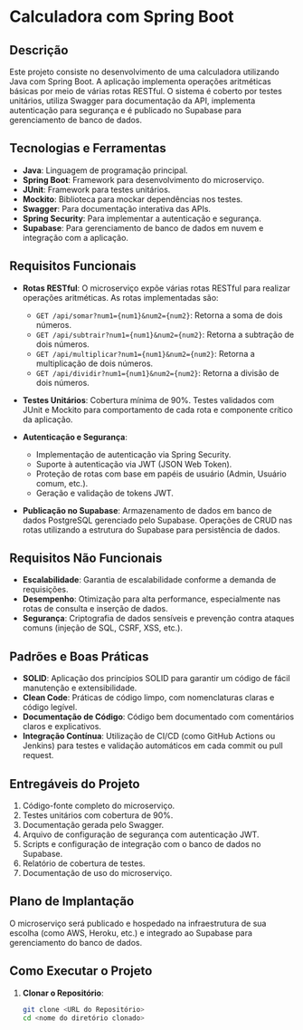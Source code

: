 # Calculadora com Spring Boot

## Descrição

Este projeto consiste no desenvolvimento de uma calculadora utilizando Java com Spring Boot. A aplicação implementa operações aritméticas básicas por meio de várias rotas RESTful. O sistema é coberto por testes unitários, utiliza Swagger para documentação da API, implementa autenticação para segurança e é publicado no Supabase para gerenciamento de banco de dados.

## Tecnologias e Ferramentas

- **Java**: Linguagem de programação principal.
- **Spring Boot**: Framework para desenvolvimento do microserviço.
- **JUnit**: Framework para testes unitários.
- **Mockito**: Biblioteca para mockar dependências nos testes.
- **Swagger**: Para documentação interativa das APIs.
- **Spring Security**: Para implementar a autenticação e segurança.
- **Supabase**: Para gerenciamento de banco de dados em nuvem e integração com a aplicação.

## Requisitos Funcionais

- **Rotas RESTful**: O microserviço expõe várias rotas RESTful para realizar operações aritméticas. As rotas implementadas são:

    - `GET /api/somar?num1={num1}&num2={num2}`: Retorna a soma de dois números.
    - `GET /api/subtrair?num1={num1}&num2={num2}`: Retorna a subtração de dois números.
    - `GET /api/multiplicar?num1={num1}&num2={num2}`: Retorna a multiplicação de dois números.
    - `GET /api/dividir?num1={num1}&num2={num2}`: Retorna a divisão de dois números.

- **Testes Unitários**: Cobertura mínima de 90%. Testes validados com JUnit e Mockito para comportamento de cada rota e componente crítico da aplicação.

- **Autenticação e Segurança**:
    - Implementação de autenticação via Spring Security.
    - Suporte à autenticação via JWT (JSON Web Token).
    - Proteção de rotas com base em papéis de usuário (Admin, Usuário comum, etc.).
    - Geração e validação de tokens JWT.

- **Publicação no Supabase**: Armazenamento de dados em banco de dados PostgreSQL gerenciado pelo Supabase. Operações de CRUD nas rotas utilizando a estrutura do Supabase para persistência de dados.

## Requisitos Não Funcionais

- **Escalabilidade**: Garantia de escalabilidade conforme a demanda de requisições.
- **Desempenho**: Otimização para alta performance, especialmente nas rotas de consulta e inserção de dados.
- **Segurança**: Criptografia de dados sensíveis e prevenção contra ataques comuns (injeção de SQL, CSRF, XSS, etc.).

## Padrões e Boas Práticas

- **SOLID**: Aplicação dos princípios SOLID para garantir um código de fácil manutenção e extensibilidade.
- **Clean Code**: Práticas de código limpo, com nomenclaturas claras e código legível.
- **Documentação de Código**: Código bem documentado com comentários claros e explicativos.
- **Integração Contínua**: Utilização de CI/CD (como GitHub Actions ou Jenkins) para testes e validação automáticos em cada commit ou pull request.

## Entregáveis do Projeto

1. Código-fonte completo do microserviço.
2. Testes unitários com cobertura de 90%.
3. Documentação gerada pelo Swagger.
4. Arquivo de configuração de segurança com autenticação JWT.
5. Scripts e configuração de integração com o banco de dados no Supabase.
6. Relatório de cobertura de testes.
7. Documentação de uso do microserviço.

## Plano de Implantação

O microserviço será publicado e hospedado na infraestrutura de sua escolha (como AWS, Heroku, etc.) e integrado ao Supabase para gerenciamento do banco de dados.

## Como Executar o Projeto

1. **Clonar o Repositório**:
   ```bash
   git clone <URL do Repositório>
   cd <nome do diretório clonado>

